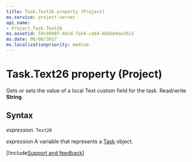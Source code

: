 ```yaml
---
title: Task.Text26 property (Project)
ms.service: project-server
api_name:
- Project.Task.Text26
ms.assetid: 59cb098f-48cd-7a54-ca64-8bdbd4ae2b12
ms.date: 06/08/2017
ms.localizationpriority: medium
---
```



# Task.Text26 property (Project)

Gets or sets the value of a local Text custom field for the task. Read/write **String**.


## Syntax

_expression_. `Text26`

_expression_ A variable that represents a [Task](./Project.Task.md) object.

[!include[Support and feedback](~/includes/feedback-boilerplate.md)]